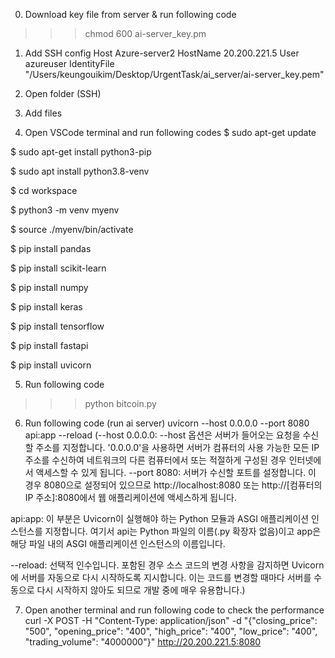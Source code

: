 0. Download key file from server & run following code
>>> chmod 600 ai-server_key.pm

1. Add SSH config
Host Azure-server2
        HostName 20.200.221.5
        User azureuser
        IdentityFile "/Users/keungouikim/Desktop/UrgentTask/ai_server/ai-server_key.pem"

2. Open folder (SSH)

3. Add files

4. Open VSCode terminal and run following codes
$ sudo apt-get update

$ sudo apt-get install python3-pip

$ sudo apt install python3.8-venv

$ cd workspace

$ python3 -m venv myenv

$ source ./myenv/bin/activate

$ pip install pandas

$ pip install scikit-learn

$ pip install numpy

$ pip install keras

$ pip install tensorflow

$ pip install fastapi

$ pip install uvicorn

5. Run following code
>>> python bitcoin.py

6. Run following code (run ai server)
uvicorn --host 0.0.0.0 --port 8080 api:app --reload
(--host 0.0.0.0: --host 옵션은 서버가 들어오는 요청을 수신할 주소를 지정합니다. '0.0.0.0'을 사용하면 서버가 컴퓨터의 사용 가능한 모든 IP 주소를 수신하여 네트워크의 다른 컴퓨터에서 또는 적절하게 구성된 경우 인터넷에서 액세스할 수 있게 됩니다.
--port 8080: 서버가 수신할 포트를 설정합니다. 이 경우 8080으로 설정되어 있으므로 http://localhost:8080 또는 http://[컴퓨터의 IP 주소]:8080에서 웹 애플리케이션에 액세스하게 됩니다.

api:app: 이 부분은 Uvicorn이 실행해야 하는 Python 모듈과 ASGI 애플리케이션 인스턴스를 지정합니다. 여기서 api는 Python 파일의 이름(.py 확장자 없음)이고 app은 해당 파일 내의 ASGI 애플리케이션 인스턴스의 이름입니다.

--reload: 선택적 인수입니다. 포함된 경우 소스 코드의 변경 사항을 감지하면 Uvicorn에 서버를 자동으로 다시 시작하도록 지시합니다. 이는 코드를 변경할 때마다 서버를 수동으로 다시 시작하지 않아도 되므로 개발 중에 매우 유용합니다.)

7. Open another terminal and run following code to check the performance
curl -X POST -H "Content-Type: application/json" -d "{\"closing_price\": \"500\", \"opening_price\": \"400\", \"high_price\": \"400\", \"low_price\": \"400\", \"trading_volume\": \"4000000\"}" http://20.200.221.5:8080
